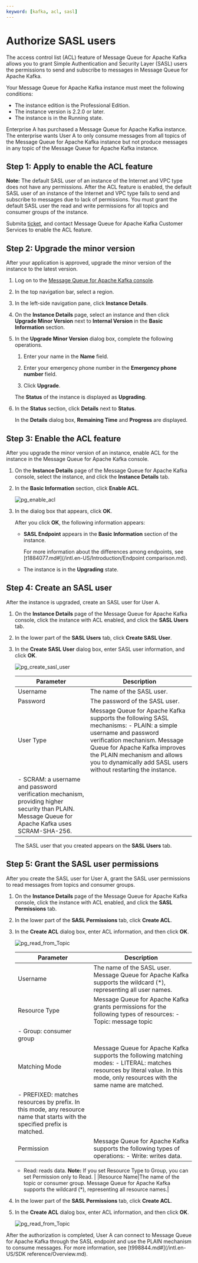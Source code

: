 ```yaml
---
keyword: [kafka, acl, sasl]
---
```


# Authorize SASL users

The access control list \(ACL\) feature of Message Queue for Apache Kafka allows you to grant Simple Authentication and Security Layer \(SASL\) users the permissions to send and subscribe to messages in Message Queue for Apache Kafka.

Your Message Queue for Apache Kafka instance must meet the following conditions:

-   The instance edition is the Professional Edition.
-   The instance version is 2.2.0 or later.
-   The instance is in the Running state.

Enterprise A has purchased a Message Queue for Apache Kafka instance. The enterprise wants User A to only consume messages from all topics of the Message Queue for Apache Kafka instance but not produce messages in any topic of the Message Queue for Apache Kafka instance.

## Step 1: Apply to enable the ACL feature

**Note:** The default SASL user of an instance of the Internet and VPC type does not have any permissions. After the ACL feature is enabled, the default SASL user of an instance of the Internet and VPC type fails to send and subscribe to messages due to lack of permissions. You must grant the default SASL user the read and write permissions for all topics and consumer groups of the instance.

Submita [ticket](https://workorder-intl.console.aliyun.com/#/ticket/add/?productId=1352), and contact Message Queue for Apache Kafka Customer Services to enable the ACL feature.

## Step 2: Upgrade the minor version

After your application is approved, upgrade the minor version of the instance to the latest version.

1.  Log on to the [Message Queue for Apache Kafka console](http://kafka.console.aliyun.com).

2.  In the top navigation bar, select a region.

3.  In the left-side navigation pane, click **Instance Details**.

4.  On the **Instance Details** page, select an instance and then click **Upgrade Minor Version** next to **Internal Version** in the **Basic Information** section.

5.  In the **Upgrade Minor Version** dialog box, complete the following operations.

    1.  Enter your name in the **Name** field.

    2.  Enter your emergency phone number in the **Emergency phone number** field.

    3.  Click **Upgrade**.

    The **Status** of the instance is displayed as **Upgrading**.

6.  In the **Status** section, click **Details** next to **Status**.

    In the **Details** dialog box, **Remaining Time** and **Progress** are displayed.


## Step 3: Enable the ACL feature

After you upgrade the minor version of an instance, enable ACL for the instance in the Message Queue for Apache Kafka console.

1.  On the **Instance Details** page of the Message Queue for Apache Kafka console, select the instance, and click the **Instance Details** tab.

2.  In the **Basic Information** section, click **Enable ACL**.

    ![pg_enable_acl](../images/p99533.png)

3.  In the dialog box that appears, click **OK**.

    After you click **OK**, the following information appears:

    -   **SASL Endpoint** appears in the **Basic Information** section of the instance.

        For more information about the differences among endpoints, see [t1884077.md\#](/intl.en-US/Introduction/Endpoint comparison.md).

    -   The instance is in the **Upgrading** state.

## Step 4: Create an SASL user

After the instance is upgraded, create an SASL user for User A.

1.  On the **Instance Details** page of the Message Queue for Apache Kafka console, click the instance with ACL enabled, and click the **SASL Users** tab.

2.  In the lower part of the **SASL Users** tab, click **Create SASL User**.

3.  In the **Create SASL User** dialog box, enter SASL user information, and click **OK**.

    ![pg_create_sasl_user ](https://static-aliyun-doc.oss-cn-hangzhou.aliyuncs.com/assets/img/en-US/4739533061/p99571.png)

    |Parameter|Description|
    |---------|-----------|
    |Username|The name of the SASL user.|
    |Password|The password of the SASL user.|
    |User Type|Message Queue for Apache Kafka supports the following SASL mechanisms:     -   PLAIN: a simple username and password verification mechanism. Message Queue for Apache Kafka improves the PLAIN mechanism and allows you to dynamically add SASL users without restarting the instance.
    -   SCRAM: a username and password verification mechanism, providing higher security than PLAIN. Message Queue for Apache Kafka uses SCRAM-SHA-256. |

    The SASL user that you created appears on the **SASL Users** tab.


## Step 5: Grant the SASL user permissions

After you create the SASL user for User A, grant the SASL user permissions to read messages from topics and consumer groups.

1.  On the **Instance Details** page of the Message Queue for Apache Kafka console, click the instance with ACL enabled, and click the **SASL Permissions** tab.

2.  In the lower part of the **SASL Permissions** tab, click **Create ACL**.

3.  In the **Create ACL** dialog box, enter ACL information, and then click **OK**.

    ![pg_read_from_Topic](https://static-aliyun-doc.oss-cn-hangzhou.aliyuncs.com/assets/img/en-US/4739533061/p99574.png)

    |Parameter|Description|
    |---------|-----------|
    |Username|The name of the SASL user. Message Queue for Apache Kafka supports the wildcard \(\*\), representing all user names.|
    |Resource Type|Message Queue for Apache Kafka grants permissions for the following types of resources:     -   Topic: message topic
    -   Group: consumer group |
    |Matching Mode|Message Queue for Apache Kafka supports the following matching modes:     -   LITERAL: matches resources by literal value. In this mode, only resources with the same name are matched.
    -   PREFIXED: matches resources by prefix. In this mode, any resource name that starts with the specified prefix is matched. |
    |Permission|Message Queue for Apache Kafka supports the following types of operations:    -   Write: writes data.
    -   Read: reads data.
**Note:** If you set Resource Type to Group, you can set Permission only to Read. |
    |Resource Name|The name of the topic or consumer group. Message Queue for Apache Kafka supports the wildcard \(\*\), representing all resource names.|

4.  In the lower part of the **SASL Permissions** tab, click **Create ACL**.

5.  In the **Create ACL** dialog box, enter ACL information, and then click **OK**.

    ![pg_read_from_Topic](https://static-aliyun-doc.oss-cn-hangzhou.aliyuncs.com/assets/img/en-US/1670567951/p99587.png)


After the authorization is completed, User A can connect to Message Queue for Apache Kafka through the SASL endpoint and use the PLAIN mechanism to consume messages. For more information, see [t998844.md\#](/intl.en-US/SDK reference/Overview.md).

